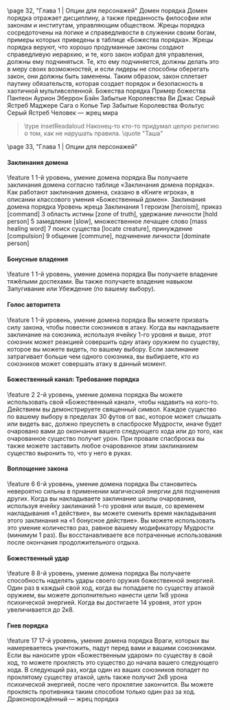 
\page 32, "Глава 1 | Опции для персонажей"
Домен порядка
Домен порядка отражает дисциплину, а также преданность философии или законам и институтам, управляющим обществом. Жрецы порядка сосредоточены на логике и справедливости в служении своим богам, примеры которых приведены в таблице «Божества порядка».
Жрецы порядка веруют, что хорошо продуманные законы создают справедливую иерархию, и те, кого закон избрал для управления, должны ему подчиняться. Те, кто ему подчиняется, должны делать это в меру своих возможностей, и если лидеры не способны оберегать закон, они должны быть заменены. Таким образом, закон сплетает паутину обязательств, которая создает порядок и безопасность в хаотичной мультивселенной.
Божества порядка
Пример божества Пантеон
Аурион Эберрон
Бэйн Забытые Королевства
Ви Джас Серый Ястреб
Маджере Сага о Копье
Тир Забытые Королевства
Фольтус Серый Ястреб
Человек — жрец мира
> \type insetReadaloud
> Наконец-то кто-то придумал целую религию о том, как не нарушать правила.
> \quote "Таша"

\page 33, "Глава 1 | Опции для персонажей"
#### Заклинания домена
\feature 1
1-й уровень, умение домена порядка
Вы получаете заклинания домена согласно таблице «Заклинания домена порядка». Как работают заклинания домена, сказано в «Книге игрока», в описании классового умения «Божественный домен».
Заклинания домена порядка
Уровень жреца Заклинания
1 героизм [heroism], приказ [command]
3 область истины [zone of truth], удержание личности [hold person]
5 замедление [slow], множественное лечащее слово [mass healing word]
7 поиск существа [locate creature], принуждение
[compulsion]
9 общение [commune], подчинение личности
[dominate person]
#### Бонусные владения
\feature 1
1-й уровень, умение домена порядка
Вы получаете владение тяжёлыми доспехами. Вы также получаете владение навыком Запугивание или Убеждение (по вашему выбору).
#### Голос авторитета
\feature 1
1-й уровень, умение домена порядка
Вы можете призвать силу закона, чтобы повести союзников в атаку. Когда вы накладываете заклинание на союзника, используя ячейку 1-го уровня и выше, этот союзник может реакцией совершить одну атаку оружием по существу, которое вы можете видеть, по вашему выбору.
Если заклинание затрагивает больше чем одного союзника, вы выбираете, кто из союзников может совершать атаку в данный момент.
#### Божественный канал: Требование порядка
\feature 2
2-й уровень, умение домена порядка
Вы можете использовать свой «Божественный канал», чтобы надавить на кого-то.
Действием вы демонстрируете священный символ. Каждое существо по вашему выбору в пределах 30 футов от вас, которое может слышать или видеть вас, должно преуспеть в спасброске Мудрости, иначе будет очаровано вами до окончания вашего следующего хода или до того, как очарованное существо получит урон. При провале спасброска вы также можете заставить любое очарованное этим заклинанием существо выронить то, что у него в руках.
#### Воплощение закона
\feature 6
6-й уровень, умение домена порядка
Вы становитесь невероятно сильны в применении магической энергии для подчинения других.
Когда вы накладываете заклинание школы очарования, используя ячейку заклинаний 1-го уровня или выше, со временем накладывания «1 действие», вы можете сменить время накладывания этого заклинания на «1 бонусное действие».
Вы можете использовать это умение количество раз, равное вашему модификатору Мудрости (минимум 1 раз). Вы восстанавливаете все потраченные использования после окончания продолжительного отдыха.
#### Божественный удар
\feature 8
8-й уровень, умение домена порядка
Вы получаете способность наделять удары своего оружия божественной энергией. Один раз в каждый свой ход, когда вы попадаете по существу атакой оружием, вы можете дополнительно нанести цели 1к8 урона психической энергией. Когда вы достигаете 14 уровня, этот урон увеличивается до 2к8.
#### Гнев порядка
\feature 17
17-й уровень, умение домена порядка
Враги, которых вы намереваетесь уничтожить, падут перед вами и вашими союзниками. Если вы наносите урон «Божественным ударом» по существу в свой ход, то можете проклясть это существо до начала вашего следующего хода. В следующий раз, когда один из ваших союзников попадет по проклятому существу атакой, цель также получит 2к8 урона психической энергией, после чего проклятие закончится. Вы можете проклясть противника таким способом только один раз за ход.
Драконорождённый — жрец порядка

